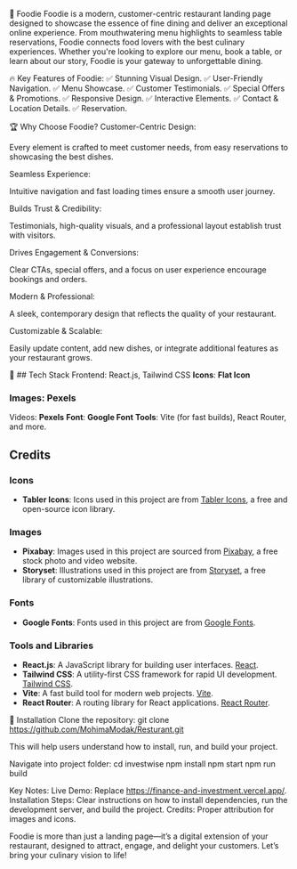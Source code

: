 🚀 Foodie
Foodie is a modern, customer-centric restaurant landing page designed to showcase the essence of fine dining and deliver an exceptional online experience. From mouthwatering menu highlights to seamless table reservations, Foodie connects food lovers with the best culinary experiences. Whether you're looking to explore our menu, book a table, or learn about our story, Foodie is your gateway to unforgettable dining.

🔥 Key Features of Foodie:
✅ Stunning Visual Design.
✅ User-Friendly Navigation.
✅ Menu Showcase.
✅ Customer Testimonials.
✅ Special Offers & Promotions.
✅ Responsive Design.
✅ Interactive Elements.
✅ Contact & Location Details.
✅ Reservation.

🏆 Why Choose Foodie?
Customer-Centric Design:

Every element is crafted to meet customer needs, from easy reservations to showcasing the best dishes.

Seamless Experience:

Intuitive navigation and fast loading times ensure a smooth user journey.

Builds Trust & Credibility:

Testimonials, high-quality visuals, and a professional layout establish trust with visitors.

Drives Engagement & Conversions:

Clear CTAs, special offers, and a focus on user experience encourage bookings and orders.

Modern & Professional:

A sleek, contemporary design that reflects the quality of your restaurant.

Customizable & Scalable:

Easily update content, add new dishes, or integrate additional features as your restaurant grows.

📌 ## Tech Stack
Frontend: React.js, Tailwind CSS
**Icons**: **Flat Icon**
### **Images**: **Pexels**
Videos: **Pexels**
**Font**: **Google Font**
**Tools**: Vite (for fast builds), React Router, and more.

## Credits

### **Icons**
- **Tabler Icons**: Icons used in this project are from [Tabler Icons](https://tabler-icons.io), a free and open-source icon library.

### **Images**
- **Pixabay**: Images used in this project are sourced from [Pixabay](https://pixabay.com), a free stock photo and video website.
- **Storyset**: Illustrations used in this project are from [Storyset](https://storyset.com), a free library of customizable illustrations.

### **Fonts**
- **Google Fonts**: Fonts used in this project are from [Google Fonts](https://fonts.google.com).

### **Tools and Libraries**
- **React.js**: A JavaScript library for building user interfaces. [React](https://reactjs.org).
- **Tailwind CSS**: A utility-first CSS framework for rapid UI development. [Tailwind CSS](https://tailwindcss.com).
- **Vite**: A fast build tool for modern web projects. [Vite](https://vitejs.dev).
- **React Router**: A routing library for React applications. [React Router](https://reactrouter.com).


🚀 Installation
Clone the repository:
git clone https://github.com/MohimaModak/Resturant.git

This will help users understand how to install, run, and build your project.

Navigate into project folder:
cd investwise npm install npm start npm run build

Key Notes:
Live Demo: Replace https://finance-and-investment.vercel.app/.
Installation Steps: Clear instructions on how to install dependencies, run the development server, and build the project.
Credits: Proper attribution for images and icons.

Foodie is more than just a landing page—it’s a digital extension of your restaurant, designed to attract, engage, and delight your customers. Let’s bring your culinary vision to life!
